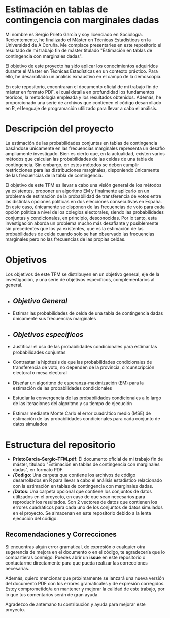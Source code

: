 # Estimación en tablas de contingencia con marginales dadas
Mi nombre es Sergio Prieto García y soy licenciado en Sociología. Recientemente, he finalizado el Máster en Técnicas Estadísticas en la Universidad de A Coruña. Me complace presentarles en este repositorio el resultado de mi trabajo fin de máster titulado "Estimación en tablas de contingencia con marginales dadas".

El objetivo de este proyecto ha sido aplicar los conocimientos adquiridos durante el Máster en Técnicas Estadísticas en un contexto práctico. Para ello, he desarrollado un análisis exhaustivo en el campo de la demoscopia.

En este repositorio, encontrarán el documento oficial de mi trabajo fin de máster en formato PDF, el cual detalla en profundidad los fundamentos teóricos, la metodología empleada y los resultados obtenidos. Además, he proporcionado una serie de archivos que contienen el código desarrollado en R, el lenguaje de programación utilizado para llevar a cabo el análisis.

# Descripción del proyecto

La estimación de las probabilidades conjuntas en tablas de contingencia basándose únicamente en las frecuencias marginales representa un desafío ampliamente investigado. Bien es cierto que, en la actualidad, existen varios métodos que calculan las probabilidades de las celdas de una tabla de contingencia. Sin embargo, en estos métodos se deben cumplir restricciones para las distribuciones marginales, disponiendo únicamente de las frecuencias de la tabla de contingencia.

El objetivo de este TFM es llevar a cabo una visión general de los métodos ya existentes, proponer un algoritmo EM y finalmente aplicarlo en un problema de estimación de la probabilidad de transferencia de votos entre las distintas opciones políticas en dos elecciones consecutivas en España. En este caso, únicamente se disponen de las frecuencias de voto para cada opción política a nivel de los colegios electorales, siendo las probabilidades conjuntas y condicionales, en principio, desconocidas. Por lo tanto, esta investigación aborda un problema mucho más desafiante y posiblemente sin precedentes que los ya existentes, que es la estimación de las probabilidades de celda cuando solo se han observado las frecuencias marginales pero no las frecuencias de las propias celdas.

# Objetivos 

Los objetivos de este TFM se distribuyen en un objetivo general, eje de la investigación, y una serie de objetivos específicos, complementarios al general.

-   *Objetivo General*
    ----------------
  - Estimar las probabilidades de celda de una tabla de contingencia dadas únicamente sus frecuencias marginales

-   *Objetivos específicos*
    ---------------------
  - Justificar el uso de las probabilidades condicionales para estimar las probabilidades conjuntas
  - Contrastar la hipótesis de que las probabilidades condicionales de transferencia de voto, no dependen de la provincia, circunscripción electoral o mesa electoral
  - Diseñar un algoritmo de esperanza-maximización (EM) para la estimación de las probabilidades condicionales
  - Estudiar la convergencia de las probabilidades condicionales a lo largo de las iteraciones del algoritmo y su tiempo de ejecución
  - Estimar mediante Monte Carlo el error cuadrático medio (MSE) de estimación de las probabilidades condicionales para cada conjunto de datos simulados


# Estructura del repositorio
- **PrietoGarcia-Sergio-TFM.pdf**: El documento oficial de mi trabajo fin de máster, titulado "Estimación en tablas de contingencia con marginales dadas", en formato PDF.
- **/Codigo**: Una carpeta que contiene los archivos de código desarrollados en R para llevar a cabo el análisis estadístico relacionado con la estimación en tablas de contingencia con marginales dadas.
- **/Datos**: Una carpeta opcional que contiene los conjuntos de datos utilizados en el proyecto, en caso de que sean necesarios para reproducir los resultados. Son 2 vectores de datos que contienen los errores cuadráticos para cada uno de los conjuntos de datos simulados en el proyecto. Se almacenan en este repositorio debido a la lenta ejecución del código.

## Recomendaciones y Correcciones

Si encuentras algún error gramatical, de expresión o cualquier otra sugerencia de mejora en el documento o en el código, te agradecería que lo compartieras conmigo. Puedes abrir un **issue** en este repositorio o contactarme directamente para que pueda realizar las correcciones necesarias.

Además, quiero mencionar que próximamente se lanzará una nueva versión del documento PDF con los errores gramaticales y de expresión corregidos. Estoy comprometido/a en mantener y mejorar la calidad de este trabajo, por lo que tus comentarios serán de gran ayuda.

Agradezco de antemano tu contribución y ayuda para mejorar este proyecto.
